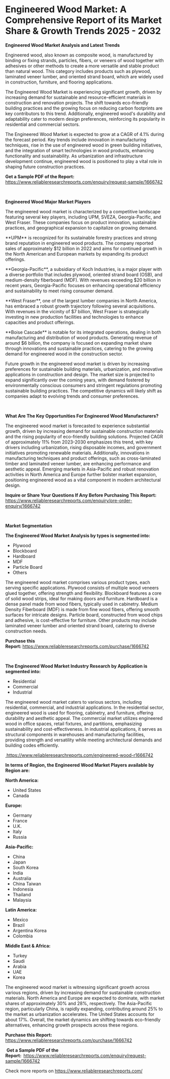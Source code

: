 <p><h1>Engineered Wood Market: A Comprehensive Report of its Market Share & Growth Trends 2025 - 2032</h1></p><p><strong>Engineered Wood Market Analysis and Latest Trends</strong></p>
<p><p>Engineered wood, also known as composite wood, is manufactured by binding or fixing strands, particles, fibers, or veneers of wood together with adhesives or other methods to create a more versatile and stable product than natural wood. This category includes products such as plywood, laminated veneer lumber, and oriented strand board, which are widely used in construction, furniture, and flooring applications.</p><p>The Engineered Wood Market is experiencing significant growth, driven by increasing demand for sustainable and resource-efficient materials in construction and renovation projects. The shift towards eco-friendly building practices and the growing focus on reducing carbon footprints are key contributors to this trend. Additionally, engineered wood's durability and adaptability cater to modern design preferences, reinforcing its popularity in residential and commercial sectors.</p><p>The Engineered Wood Market is expected to grow at a CAGR of 4.1% during the forecast period. Key trends include innovation in manufacturing techniques, rise in the use of engineered wood in green building initiatives, and the integration of smart technologies in wood products, enhancing functionality and sustainability. As urbanization and infrastructure development continue, engineered wood is positioned to play a vital role in shaping future construction practices.</p></p>
<p><strong>Get a Sample PDF of the Report:&nbsp;</strong> <a href="https://www.reliableresearchreports.com/enquiry/request-sample/1666742?utm_campaign=2644&utm_medium=2&utm_source=Github&utm_content=ia&utm_term=06032025&utm_id=engineered-wood">https://www.reliableresearchreports.com/enquiry/request-sample/1666742</a></p>
<p>&nbsp;</p>
<p><strong>Engineered Wood Major Market Players</strong></p>
<p><p>The engineered wood market is characterized by a competitive landscape featuring several key players, including UPM, SVEZA, Georgia-Pacific, and West Fraser. These companies focus on product innovation, sustainable practices, and geographical expansion to capitalize on growing demand.</p><p>**UPM** is recognized for its sustainable forestry practices and strong brand reputation in engineered wood products. The company reported sales of approximately $12 billion in 2022 and aims for continued growth in the North American and European markets by expanding its product offerings.</p><p>**Georgia-Pacific**, a subsidiary of Koch Industries, is a major player with a diverse portfolio that includes plywood, oriented strand board (OSB), and medium-density fiberboard (MDF). With revenues exceeding $20 billion in recent years, Georgia-Pacific focuses on enhancing operational efficiency and sustainability to meet rising consumer demand.</p><p>**West Fraser**, one of the largest lumber companies in North America, has embraced a robust growth trajectory following several acquisitions. With revenues in the vicinity of $7 billion, West Fraser is strategically investing in new production facilities and technologies to enhance capacities and product offerings.</p><p>**Boise Cascade** is notable for its integrated operations, dealing in both manufacturing and distribution of wood products. Generating revenue of around $6 billion, the company is focused on expanding market share through innovations and sustainable practices, catering to the growing demand for engineered wood in the construction sector.</p><p>Future growth in the engineered wood market is driven by increasing preferences for sustainable building materials, urbanization, and innovative applications in construction and design. The market size is projected to expand significantly over the coming years, with demand fostered by environmentally conscious consumers and stringent regulations promoting sustainable building practices. The competitive dynamics will likely shift as companies adapt to evolving trends and consumer preferences.</p></p>
<p>&nbsp;</p>
<p><strong>What Are The Key Opportunities For Engineered Wood Manufacturers?</strong></p>
<p><p>The engineered wood market is forecasted to experience substantial growth, driven by increasing demand for sustainable construction materials and the rising popularity of eco-friendly building solutions. Projected CAGR of approximately 11% from 2023-2030 emphasizes this trend, with key drivers including urbanization, rising disposable incomes, and government initiatives promoting renewable materials. Additionally, innovations in manufacturing techniques and product offerings, such as cross-laminated timber and laminated veneer lumber, are enhancing performance and aesthetic appeal. Emerging markets in Asia-Pacific and robust renovation activities in North America and Europe further bolster market expansion, positioning engineered wood as a vital component in modern architectural design.</p></p>
<p><strong>Inquire or Share Your Questions If Any Before Purchasing This Report:</strong> <a href="https://www.reliableresearchreports.com/enquiry/pre-order-enquiry/1666742?utm_campaign=2644&utm_medium=2&utm_source=Github&utm_content=ia&utm_term=06032025&utm_id=engineered-wood">https://www.reliableresearchreports.com/enquiry/pre-order-enquiry/1666742</a></p>
<p>&nbsp;</p>
<p><strong>Market Segmentation</strong></p>
<p><strong>The Engineered Wood Market Analysis by types is segmented into:</strong></p>
<p><ul><li>Plywood</li><li>Blockboard</li><li>Hardboard</li><li>MDF</li><li>Particle Board</li><li>Others</li></ul></p>
<p><p>The engineered wood market comprises various product types, each serving specific applications. Plywood consists of multiple wood veneers glued together, offering strength and flexibility. Blockboard features a core of solid wood strips, ideal for making doors and furniture. Hardboard is a dense panel made from wood fibers, typically used in cabinetry. Medium Density Fiberboard (MDF) is made from fine wood fibers, offering smooth surfaces for intricate designs. Particle board, constructed from wood chips and adhesive, is cost-effective for furniture. Other products may include laminated veneer lumber and oriented strand board, catering to diverse construction needs.</p></p>
<p><strong>Purchase this Report:&nbsp;</strong><a href="https://www.reliableresearchreports.com/purchase/1666742?utm_campaign=2644&utm_medium=2&utm_source=Github&utm_content=ia&utm_term=06032025&utm_id=engineered-wood">https://www.reliableresearchreports.com/purchase/1666742</a></p>
<p>&nbsp;</p>
<p><strong>The Engineered Wood Market Industry Research by Application is segmented into:</strong></p>
<p><ul><li>Residential</li><li>Commercial</li><li>Industrial</li></ul></p>
<p><p>The engineered wood market caters to various sectors, including residential, commercial, and industrial applications. In the residential sector, engineered wood is used for flooring, cabinetry, and furniture, offering durability and aesthetic appeal. The commercial market utilizes engineered wood in office spaces, retail fixtures, and partitions, emphasizing sustainability and cost-effectiveness. In industrial applications, it serves as structural components in warehouses and manufacturing facilities, providing strength and versatility while meeting architectural demands and building codes efficiently.</p></p>
<p><a href="https://www.reliableresearchreports.com/engineered-wood-r1666742?utm_campaign=2644&utm_medium=2&utm_source=Github&utm_content=ia&utm_term=06032025&utm_id=engineered-wood">&nbsp;https://www.reliableresearchreports.com/engineered-wood-r1666742</a></p>
<p><strong>In terms of Region, the Engineered Wood Market Players available by Region are:</strong></p>
<p>
    <p> <strong> North America: </strong>
        <ul>
            <li>United States</li>
            <li>Canada</li>
        </ul>
        </p> 
    <p> <strong> Europe: </strong>
        <ul>
            <li>Germany</li>
            <li>France</li>
            <li>U.K.</li>
            <li>Italy</li>
            <li>Russia</li>
        </ul>
        </p> 
    <p> <strong> Asia-Pacific: </strong>
        <ul>
            <li>China</li>
            <li>Japan</li>
            <li>South Korea</li>
            <li>India</li>
            <li>Australia</li>
            <li>China Taiwan</li>
            <li>Indonesia</li>
            <li>Thailand</li>
            <li>Malaysia</li>
        </ul>
        </p> 
    <p> <strong> Latin America: </strong>
        <ul>
            <li>Mexico</li>
            <li>Brazil</li>
            <li>Argentina Korea</li>
            <li>Colombia</li>
        </ul>
        </p> 
    <p> <strong> Middle East & Africa: </strong>
        <ul>
            <li>Turkey</li>
            <li>Saudi</li>
            <li>Arabia</li>
            <li>UAE</li>
            <li>Korea</li>
        </ul>
    </p>
    </p>
<p><p>The engineered wood market is witnessing significant growth across various regions, driven by increasing demand for sustainable construction materials. North America and Europe are expected to dominate, with market shares of approximately 30% and 28%, respectively. The Asia-Pacific region, particularly China, is rapidly expanding, contributing around 25% to the market as urbanization accelerates. The United States accounts for about 17%. Overall, the market dynamics are shifting towards eco-friendly alternatives, enhancing growth prospects across these regions.</p></p>
<p><strong>Purchase this Report: </strong><a href="https://www.reliableresearchreports.com/purchase/1666742?utm_campaign=2644&utm_medium=2&utm_source=Github&utm_content=ia&utm_term=06032025&utm_id=engineered-wood">https://www.reliableresearchreports.com/purchase/1666742</a></p>
<p>&nbsp;<strong>Get a Sample PDF of the Report:&nbsp;&nbsp;</strong><a href="https://www.reliableresearchreports.com/enquiry/request-sample/1666742?utm_campaign=2644&utm_medium=2&utm_source=Github&utm_content=ia&utm_term=06032025&utm_id=engineered-wood">https://www.reliableresearchreports.com/enquiry/request-sample/1666742</a></p>
<p><strong></strong></p>
<p>Check more reports on <a href="https://www.reliableresearchreports.com/?utm_campaign=2644&utm_medium=2&utm_source=Github&utm_content=ia&utm_term=06032025&utm_id=engineered-wood">https://www.reliableresearchreports.com/</a></p>